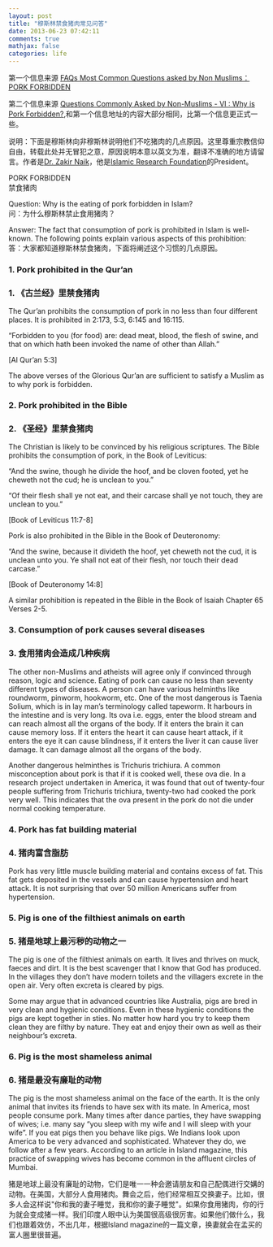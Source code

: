 ```yaml
---
layout: post
title: "穆斯林禁食猪肉常见问答"
date: 2013-06-23 07:42:11
comments: true
mathjax: false
categories: life
---
```

第一个信息来源 [FAQs Most Common Questions asked by Non Muslims：PORK FORBIDDEN][first_url]

第二个信息来源 [Questions Commonly Asked by Non-Muslims - VI : Why is Pork Forbidden?][second_url],和第一个信息地址的内容大部分相同，比第一个信息更正式一些。

说明：下面是穆斯林向非穆斯林说明他们不吃猪肉的几点原因。这里尊重宗教信仰自由，转载此处并无冒犯之意，原因说明本意以英文为准，翻译不准确的地方请留言。作者是[Dr. Zakir Naik][dr_url]，他是[Islamic Research Foundation](http://www.irf.net/)的President。

PORK FORBIDDEN  
禁食猪肉

Question:
Why is the eating of pork forbidden in Islam?  
问：为什么穆斯林禁止食用猪肉？

Answer:
The fact that consumption of pork is prohibited in Islam is well-known. The following points explain various aspects of this prohibition:  
答：大家都知道穆斯林禁食猪肉，下面将阐述这个习惯的几点原因。

<!--more-->

### 1. Pork prohibited in the Qur’an

### 1. 《古兰经》里禁食猪肉
The Qur’an prohibits the consumption of pork in no less than four different places. It is prohibited in 2:173, 5:3, 6:145 and 16:115.

“Forbidden to you (for food) are: dead meat, blood, the flesh of swine, and that on which hath been invoked the name of other than Allah.”

[Al Qur’an 5:3]

The above verses of the Glorious Qur’an are sufficient to satisfy a Muslim as to why pork is forbidden.

### 2. Pork prohibited in the Bible

### 2. 《圣经》里禁食猪肉
The Christian is likely to be convinced by his religious scriptures. The Bible prohibits the consumption of pork, in the Book of Leviticus:

“And the swine, though he divide the hoof, and be cloven footed, yet he cheweth not the cud; he is unclean to you.”

“Of their flesh shall ye not eat, and their carcase shall ye not touch, they are unclean to you.”

[Book of Leviticus 11:7-8]

Pork is also prohibited in the Bible in the Book of Deuteronomy:

“And the swine, because it divideth the hoof, yet cheweth not the cud, it is unclean unto you. Ye shall not eat of their flesh, nor touch their dead carcase.”

[Book of Deuteronomy 14:8]

A similar prohibition is repeated in the Bible in the Book of Isaiah Chapter 65 Verses 2-5.

### 3. Consumption of pork causes several diseases

### 3. 食用猪肉会造成几种疾病
The other non-Muslims and atheists will agree only if convinced through reason, logic and science. Eating of pork can cause no less than seventy different types of diseases. A person can have various helminths like roundworm, pinworm, hookworm, etc. One of the most dangerous is Taenia Solium, which is in lay man’s terminology called tapeworm. It harbours in the intestine and is very long. Its ova i.e. eggs, enter the blood stream and can reach almost all the organs of the body. If it enters the brain it can cause memory loss. If it enters the heart it can cause heart attack, if it enters the eye it can cause blindness, if it enters the liver it can cause liver damage. It can damage almost all the organs of the body.

Another dangerous helminthes is Trichuris trichiura. A common misconception about pork is that if it is cooked well, these ova die. In a research project undertaken in America, it was found that out of twenty-four people suffering from Trichuris trichiura, twenty-two had cooked the pork very well. This indicates that the ova present in the pork do not die under normal cooking temperature.

### 4. Pork has fat building material

### 4. 猪肉富含脂肪
Pork has very little muscle building material and contains excess of fat. This fat gets deposited in the vessels and can cause hypertension and heart attack. It is not surprising that over 50 million Americans suffer from hypertension.

### 5. Pig is one of the filthiest animals on earth

### 5. 猪是地球上最污秽的动物之一
The pig is one of the filthiest animals on earth. It lives and thrives on muck, faeces and dirt. It is the best scavenger that I know that God has produced. In the villages they don’t have modern toilets and the villagers excrete in the open air. Very often excreta is cleared by pigs.

Some may argue that in advanced countries like Australia, pigs are bred in very clean and hygienic conditions. Even in these hygienic conditions the pigs are kept together in sties. No matter how hard you try to keep them clean they are filthy by nature. They eat and enjoy their own as well as their neighbour’s excreta.

### 6. Pig is the most shameless animal

### 6. 猪是最没有廉耻的动物
The pig is the most shameless animal on the face of the earth. It is the only animal that invites its friends to have sex with its mate. In America, most people consume pork. Many times after dance parties, they have swapping of wives; i.e. many say “you sleep with my wife and I will sleep with your wife”. If you eat pigs then you behave like pigs. We Indians look upon America to be very advanced and sophisticated. Whatever they do, we follow after a few years. According to an article in Island magazine, this practice of swapping wives has become common in the affluent circles of Mumbai.

猪是地球上最没有廉耻的动物，它们是唯一一种会邀请朋友和自己配偶进行交媾的动物。在美国，大部分人食用猪肉。舞会之后，他们经常相互交换妻子。比如，很多人会这样说"你和我的妻子睡觉，我和你的妻子睡觉"。如果你食用猪肉，你的行为就会变成猪一样。我们印度人眼中认为美国很高级很厉害。如果他们做什么，我们也跟着效仿，不出几年，根据Island magazine的一篇文章，换妻就会在孟买的富人圈里很普遍。


[first_url]:http://www.irf.net/index.php?option=com_content&view=article&id=394%3Apork-forbidden&catid=71%3Amost-common-questions-asked-by-non-muslim&Itemid=199
[second_url]:http://www.islamicvoice.com/february.99/zakir.htm
[dr_url]:http://www.irf.net/index.php?option=com_content&view=article&id=22&Itemid=54
